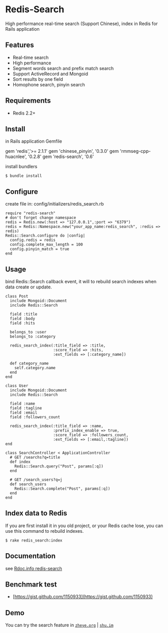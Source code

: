 # Redis-Search

High performance real-time search (Support Chinese), index in Redis for Rails application

## Features

* Real-time search
* High performance
* Segment words search and prefix match search
* Support ActiveRecord and Mongoid
* Sort results by one field
* Homophone search, pinyin search

## Requirements

* Redis 2.2+

## Install

in Rails application Gemfile

  gem 'redis','>= 2.1.1'
  gem 'chinese_pinyin', '0.3.0'
  gem 'rmmseg-cpp-huacnlee', '0.2.8'
  gem 'redis-search', '0.6'

install bundlers

    $ bundle install

## Configure

create file in: config/initializers/redis_search.rb

    require "redis-search"
    # don't forget change namespace
    redis = Redis.new(:host => "127.0.0.1",:port => "6379")
    redis = Redis::Namespace.new("your_app_name:redis_search", :redis => redis)
    Redis::Search.configure do |config|
      config.redis = redis
      config.complete_max_length = 100
      config.pinyin_match = true
    end

## Usage

bind Redis::Search callback event, it will to rebuild search indexes when data create or update.

    class Post
      include Mongoid::Document
      include Redis::Search
  
      field :title
      field :body
      field :hits
  
      belongs_to :user
      belongs_to :category
  
      redis_search_index(:title_field => :title,
                         :score_field => :hits,
                         :ext_fields => [:category_name])
  
      def category_name
        self.category.name
      end
    end
    
    class User
      include Mongoid::Document
      include Redis::Search
      
      field :name
      field :tagline
      field :email
      field :followers_count
      
      redis_search_index(:title_field => :name,
                         :prefix_index_enable => true,
                         :score_field => :followers_count,
                         :ext_fields => [:email,:tagline])
    end

    class SearchController < ApplicationController
      # GET /searchs?q=title
      def index
        Redis::Search.query("Post", params[:q])
      end
      
      # GET /search_users?q=j
      def search_users
        Redis::Search.complete("Post", params[:q])
      end
    end

## Index data to Redis

If you are first install it in you old project, or your Redis cache lose, you can use this command to rebuild indexes.

    $ rake redis_search:index

## Documentation

see [Rdoc.info redis-search](http://rubydoc.info/gems/redis-search)

## Benchmark test

* [https://gist.github.com/1150933](https://gist.github.com/1150933)
    
## Demo

You can try the search feature in [`zheye.org`](http://zheye.org) | [`shu.im`](http://shu.im)

